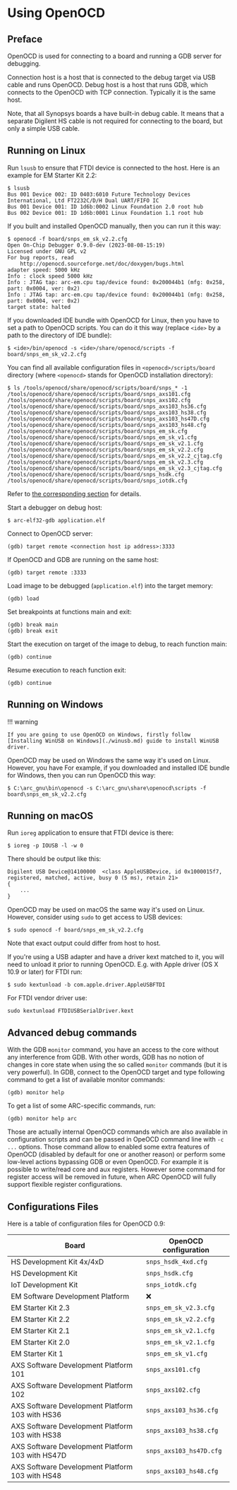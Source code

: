 # Using OpenOCD

## Preface

OpenOCD is used for connecting to a board and running a GDB server for
debugging.

Connection host is a host that is connected to the debug target via USB cable
and runs OpenOCD. Debug host is a host that runs GDB, which connects to the
OpenOCD with TCP connection. Typically it is the same host.

Note, that all Synopsys boards a have built-in debug cable. It means that
a separate Digilent HS cable is not required for connecting to the board,
but only a simple USB cable.

## Running on Linux

Run `lsusb` to ensure that FTDI device is connected to the host. Here is an
example for EM Starter Kit 2.2:

```text
$ lsusb
Bus 001 Device 002: ID 0403:6010 Future Technology Devices International, Ltd FT2232C/D/H Dual UART/FIFO IC
Bus 001 Device 001: ID 1d6b:0002 Linux Foundation 2.0 root hub
Bus 002 Device 001: ID 1d6b:0001 Linux Foundation 1.1 root hub
```

If you built and installed OpenOCD manually, then you can run it this way:

```text
$ openocd -f board/snps_em_sk_v2.2.cfg
Open On-Chip Debugger 0.9.0-dev (2023-08-08-15:19)
Licensed under GNU GPL v2
For bug reports, read
    http://openocd.sourceforge.net/doc/doxygen/bugs.html
adapter speed: 5000 kHz
Info : clock speed 5000 kHz
Info : JTAG tap: arc-em.cpu tap/device found: 0x200044b1 (mfg: 0x258, part: 0x0004, ver: 0x2)
Info : JTAG tap: arc-em.cpu tap/device found: 0x200044b1 (mfg: 0x258, part: 0x0004, ver: 0x2)
target state: halted
```

If you downloaded IDE bundle with OpenOCD for Linux, then you have to set
a path to OpenOCD scripts. You can do it this way (replace `<ide>` by a path to
the directory of IDE bundle):

```shell
$ <ide>/bin/openocd -s <ide>/share/openocd/scripts -f board/snps_em_sk_v2.2.cfg
```

You can find all available configuration files in `<openocd>/scripts/board`
directory (where `<openocd>` stands for OpenOCD installation directory):

```text
$ ls /tools/openocd/share/openocd/scripts/board/snps_* -1
/tools/openocd/share/openocd/scripts/board/snps_axs101.cfg
/tools/openocd/share/openocd/scripts/board/snps_axs102.cfg
/tools/openocd/share/openocd/scripts/board/snps_axs103_hs36.cfg
/tools/openocd/share/openocd/scripts/board/snps_axs103_hs38.cfg
/tools/openocd/share/openocd/scripts/board/snps_axs103_hs47D.cfg
/tools/openocd/share/openocd/scripts/board/snps_axs103_hs48.cfg
/tools/openocd/share/openocd/scripts/board/snps_em_sk.cfg
/tools/openocd/share/openocd/scripts/board/snps_em_sk_v1.cfg
/tools/openocd/share/openocd/scripts/board/snps_em_sk_v2.1.cfg
/tools/openocd/share/openocd/scripts/board/snps_em_sk_v2.2.cfg
/tools/openocd/share/openocd/scripts/board/snps_em_sk_v2.2_cjtag.cfg
/tools/openocd/share/openocd/scripts/board/snps_em_sk_v2.3.cfg
/tools/openocd/share/openocd/scripts/board/snps_em_sk_v2.3_cjtag.cfg
/tools/openocd/share/openocd/scripts/board/snps_hsdk.cfg
/tools/openocd/share/openocd/scripts/board/snps_iotdk.cfg
```

Refer to [the corresponding section](#configurations-files) for details.

Start a debugger on debug host:

```shell
$ arc-elf32-gdb application.elf
```

Connect to OpenOCD server:

```text
(gdb) target remote <connection host ip address>:3333
```

If OpenOCD and GDB are running on the same host:

```text
(gdb) target remote :3333
```

Load image to be debugged (`application.elf`) into the target memory:

```text
(gdb) load
```

Set breakpoints at functions main and exit:

```text
(gdb) break main
(gdb) break exit
```

Start the execution on target of the image to debug, to reach function main:

```text
(gdb) continue
```

Resume execution to reach function exit:

```text
(gdb) continue
```

## Running on Windows

!!! warning

    If you are going to use OpenOCD on Windows, firstly follow
    [Installing WinUSB on Windows](./winusb.md) guide to install WinUSB driver.

OpenOCD may be used on Windows the same way it's used on Linux. However,
you have  For example, if you downloaded and installed IDE bundle for Windows,
then you can run OpenOCD this way:

```text
$ C:\arc_gnu\bin\openocd -s C:\arc_gnu\share\openocd\scripts -f board\snps_em_sk_v2.2.cfg
```

## Running on macOS

Run `ioreg` application to ensure that FTDI device is there:

```shell
$ ioreg -p IOUSB -l -w 0
```

There should be output like this:

```text
Digilent USB Device@14100000  <class AppleUSBDevice, id 0x1000015f7, registered, matched, active, busy 0 (5 ms), retain 21>
{
    ...
}
```

OpenOCD may be used on macOS the same way it's used on Linux. However,
consider using `sudo` to get access to USB devices:

```shell
$ sudo openocd -f board/snps_em_sk_v2.2.cfg
```

Note that exact output could differ from host to host.

If you're using a USB adapter and have a driver kext matched to it,
you will need to unload it prior to running OpenOCD. E.g. with Apple
driver (OS X 10.9 or later) for FTDI run:

```shell
$ sudo kextunload -b com.apple.driver.AppleUSBFTDI
```

For FTDI vendor driver use:

```shell
sudo kextunload FTDIUSBSerialDriver.kext
```

## Advanced debug commands

With the GDB `monitor` command, you have an access to the core without
any interference from GDB. With other words, GDB has no notion of
changes in core state when using the so called `monitor` commands (but it is
very powerful). In GDB, connect to the OpenOCD target and type following
command to get a list of available monitor commands:

```text
(gdb) monitor help
```

To get a list of some ARC-specific commands, run:

```text
(gdb) monitor help arc
```

Those are actually internal OpenOCD commands which are also available in
configuration scripts and can be passed in OpeOCD command line with `-c ...`
options. Those command allow to enabled some extra features of OpenOCD
(disabled by default for one or another reason) or perform some low-level
actions bypassing GDB or even OpenOCD. For example it is possible to write/read
core and aux registers. However some command for register access will be
removed in future, when ARC OpenOCD will fully support flexible register
configurations.

## Configurations Files

Here is a table of configuration files for OpenOCD 0.9:

| Board                                            | OpenOCD configuration   |
|--------------------------------------------------|-------------------------|
| HS Development Kit 4x/4xD                        | `snps_hsdk_4xd.cfg`     |
| HS Development Kit                               | `snps_hsdk.cfg`         |
| IoT Development Kit                              | `snps_iotdk.cfg`        |
| EM Software Development Platform                 | ❌                       |
| EM Starter Kit 2.3                               | `snps_em_sk_v2.3.cfg`   |
| EM Starter Kit 2.2                               | `snps_em_sk_v2.2.cfg`   |
| EM Starter Kit 2.1                               | `snps_em_sk_v2.1.cfg`   |
| EM Starter Kit 2.0                               | `snps_em_sk_v2.1.cfg`   |
| EM Starter Kit 1                                 | `snps_em_sk_v1.cfg`     |
| AXS Software Development Platform 101            | `snps_axs101.cfg`       |
| AXS Software Development Platform 102            | `snps_axs102.cfg`       |
| AXS Software Development Platform 103 with HS36  | `snps_axs103_hs36.cfg`  |
| AXS Software Development Platform 103 with HS38  | `snps_axs103_hs38.cfg`  |
| AXS Software Development Platform 103 with HS47D | `snps_axs103_hs47D.cfg` |
| AXS Software Development Platform 103 with HS48  | `snps_axs103_hs48.cfg`  |
